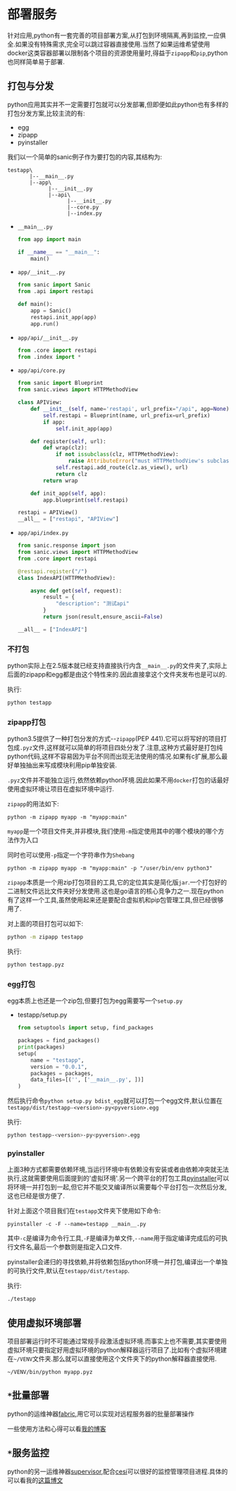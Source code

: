 
# 部署服务

针对应用,python有一套完善的项目部署方案,从打包到环境隔离,再到监控,一应俱全.如果没有特殊需求,完全可以跳过容器直接使用.当然了如果运维希望使用docker这类容器部署以限制各个项目的资源使用量时,得益于`zipapp`和`pip`,python也同样简单易于部署.


## 打包与分发

python应用其实并不一定需要打包就可以分发部署,但即便如此python也有多样的打包分发方案,比较主流的有:

+ egg
+ zipapp
+ pyinstaller

我们以一个简单的sanic例子作为要打包的内容,其结构为:

```shell
testapp\
       |--__main__.py
       |--app\
             |--__init__.py
             |--api\
                   |--__init__.py
                   |--core.py
                   |--index.py
```

+ `__main__.py`

    ```python
    from app import main

    if __name__ == "__main__":
        main()
    ```

+ `app/__init__.py`

    ```python
    from sanic import Sanic
    from .api import restapi

    def main():
        app = Sanic()
        restapi.init_app(app)
        app.run()
    ```

+ `app/api/__init__.py`

    ```python
    from .core import restapi
    from .index import *
    ```

+ `app/api/core.py`

    ```python
    from sanic import Blueprint
    from sanic.views import HTTPMethodView

    class APIView:
        def __init__(self, name='restapi', url_prefix="/api", app=None):
            self.restapi = Blueprint(name, url_prefix=url_prefix)
            if app:
                self.init_app(app)

        def register(self, url):
            def wrap(clz):
                if not issubclass(clz, HTTPMethodView):
                    raise AttributeError("must HTTPMethodView's subclass")
                self.restapi.add_route(clz.as_view(), url)
                return clz
            return wrap

        def init_app(self, app):
            app.blueprint(self.restapi)

    restapi = APIView()
    __all__ = ["restapi", "APIView"]

    ```

+ `app/api/index.py`

    ```python
    from sanic.response import json
    from sanic.views import HTTPMethodView
    from .core import restapi

    @restapi.register("/")
    class IndexAPI(HTTPMethodView):

        async def get(self, request):
            result = {
                "description": "测试api"
            }
            return json(result,ensure_ascii=False)

    __all__ = ["IndexAPI"]
    ```


### 不打包

python实际上在2.5版本就已经支持直接执行内含`__main__.py`的文件夹了,实际上后面的zipapp和egg都是由这个特性来的.因此直接拿这个文件夹发布也是可以的.

执行:

```bash
python testapp
```

### zipapp打包

python3.5提供了一种打包分发的方式--`zipapp`(PEP 441).它可以将写好的项目打包成`.pyz`文件,这样就可以简单的将项目四处分发了.注意,这种方式最好是打包纯python代码,这样不容易因为平台不同而出现无法使用的情况.如果有c扩展,那么最好单独抽出来写成模块利用pip单独安装.

`.pyz`文件并不能独立运行,依然依赖python环境.因此如果不用`docker`打包的话最好使用虚拟环境让项目在虚拟环境中运行.


`zipapp`的用法如下:


```
python -m zipapp myapp -m "myapp:main" 
```

`myapp`是一个项目文件夹,并非模块,我们使用`-m`指定使用其中的哪个模块的哪个方法作为入口

同时也可以使用`-p`指定一个字符串作为`Shebang`

```
python -m zipapp myapp -m "myapp:main" -p "/user/bin/env python3"
```

`zipapp`本质是一个用zip打包项目的工具,它的定位其实是简化版`jar`.一个打包好的二进制文件远比文件夹好分发使用.这也是go语言的核心竞争力之一.现在python有了这样一个工具,虽然使用起来还是要配合虚拟机和pip包管理工具,但已经很够用了.

对上面的项目打包可以如下:

```bash
python -m zipapp testapp
```

执行:

```bash
python testapp.pyz
```

### egg打包

egg本质上也还是一个zip包,但要打包为egg需要写一个`setup.py`

+ testapp/setup.py
    ```python
    from setuptools import setup, find_packages

    packages = find_packages()
    print(packages)
    setup(
        name = "testapp",
        version = "0.0.1",
        packages = packages,
        data_files=[('', ['__main__.py', ])]
    )
    ```
    
然后执行命令`python setup.py bdist_egg`就可以打包一个egg文件,默认位置在`testapp/dist/testapp-<version>-py<pyversion>.egg`

执行:

```bash
python testapp-<version>-py<pyversion>.egg
```

### pyinstaller

上面3种方式都需要依赖环境,当运行环境中有依赖没有安装或者由依赖冲突就无法执行,这就需要使用后面提到的'虚拟环境'.另一个跨平台的打包工具[pyinstaller](https://pyinstaller.readthedocs.io/en/stable/index.html)可以将环境一并打包到一起,但它并不能交叉编译所以需要每个平台打包一次然后分发,这也已经是很方便了.

针对上面这个项目我们在`testapp`文件夹下使用如下命令:

```shell
pyinstaller -c -F --name=testapp __main__.py
```
其中`-c`是编译为命令行工具,`-F`是编译为单文件,`--name`用于指定编译完成后的可执行文件名,最后一个参数则是指定入口文件.

pyinstaller会递归的寻找依赖,并将依赖包括python环境一并打包,编译出一个单独的可执行文件,默认在`testapp/dist/testapp`.

执行:

```bash
./testapp
```


## 使用虚拟环境部署

项目部署运行时不可能通过常规手段激活虚拟环境.而事实上也不需要,其实要使用虚拟环境只要指定好用虚拟环境的python解释器运行项目了.比如有个虚拟环境建在`~/VENV`文件夹.那么就可以直接使用这个文件夹下的python解释器直接使用.

`~/VENV/bin/python myapp.pyz`

## `*`批量部署

python的运维神器[fabric](http://docs.fabfile.org/en/1.13/),用它可以实现对远程服务器的批量部署操作

一些使用方法和心得可以看[我的博客](http://blog.hszofficial.site/introduce/2015/03/15/%E4%BD%BF%E7%94%A8Fabric%E5%81%9A%E6%89%B9%E9%87%8F%E9%83%A8%E7%BD%B2/)

## `*`服务监控

python的另一运维神器[supervisor](http://supervisord.org/),配合[cesi](https://github.com/gamegos/cesi)可以很好的监控管理项目进程.具体的可以看我的[这篇博文](http://blog.hszofficial.site/introduce/2015/02/19/%E4%BD%BF%E7%94%A8Supervisor%E5%81%9A%E6%9C%8D%E5%8A%A1%E7%9B%91%E6%8E%A7%E5%92%8C%E7%AE%A1%E7%90%86/)



```python

```

